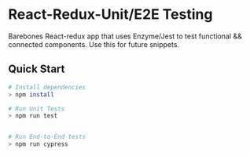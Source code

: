# React-Redux-Unit/E2E Testing

Barebones React-redux app that uses Enzyme/Jest to test functional && connected components. Use this for future snippets.


## Quick Start

``` bash
# Install dependencies
> npm install

# Run Unit Tests
> npm run test


# Run End-to-End tests
> npm run cypress

